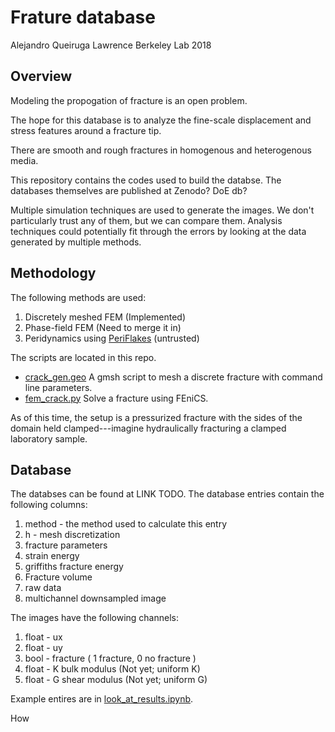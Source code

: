 # Frature database

Alejandro Queiruga
Lawrence Berkeley Lab
2018

## Overview

Modeling the propogation of fracture is an open problem.

The hope for this database is to analyze the fine-scale displacement
and stress features around a fracture tip.

There are smooth and rough fractures in homogenous and heterogenous media.

This repository contains the codes used to build the databse.
The databases themselves are published at Zenodo? DoE db?

Multiple simulation techniques are used to generate the images.
We don't particularly trust any of them, but we can compare them.
Analysis techniques could potentially fit through the errors by 
looking at the data generated by multiple methods.

## Methodology

The following methods are used:

1. Discretely meshed FEM (Implemented)
2. Phase-field FEM (Need to merge it in)
3. Peridynamics using [PeriFlakes](https://github.com/afqueiruga/PeriFlakes) (untrusted)

The scripts are located in this repo.

- [crack_gen.geo](crack_gen.geo) A gmsh script to mesh a discrete fracture with command line parameters.
- [fem_crack.py](fem_crack.py) Solve a fracture using FEniCS.

As of this time, the setup is a pressurized fracture with the sides of the domain held clamped---imagine hydraulically fracturing a clamped laboratory sample.

## Database

The databses can be found at LINK TODO.
The database entries contain the following columns:

1. method - the method used to calculate this entry
2. h - mesh discretization
3. fracture parameters
4. strain energy
5. griffiths fracture energy
5. Fracture volume
6. raw data
7. multichannel downsampled image

The images have the following channels:

1. float - ux
2. float - uy
3. bool - fracture ( 1 fracture, 0 no fracture )
4. float - K bulk modulus (Not yet; uniform K)
5. float - G shear modulus (Not yet; uniform G)

Example entires are in [look_at_results.ipynb](look_at_results.ipynb).

How 